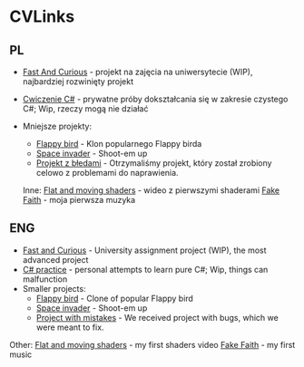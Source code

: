 # CVLinks
## PL
* [Fast And Curious](https://github.com/F8nix/FastAndCurious) - projekt na zajęcia na uniwersytecie (WIP), najbardziej rozwinięty projekt
* [Cwiczenie C#](https://github.com/F8nix/TalesOfDemonRealm) - prywatne próby dokształcania się w zakresie czystego C#; Wip, rzeczy mogą nie działać
* Mniejsze projekty:
  * [Flappy bird](https://github.com/F8nix/Unity_lab1) - Klon popularnego Flappy birda
  * [Space invader](https://github.com/F8nix/Unity_Lab4) - Shoot-em up
  * [Projekt z błedami](https://github.com/F8nix/UnityLab6) - Otrzymaliśmy projekt, który został zrobiony celowo z problemami do naprawienia.
 
  Inne:
[Flat and moving shaders](https://drive.google.com/file/d/15rgZfThWCrjWJgHuWMLTqUL4Ra_AOY3C/view?usp=drive_link) - wideo z pierwszymi shaderami
[Fake Faith](https://drive.google.com/file/d/1OUtA0TrjIMWTo9_I_5EikjF1d91lk1Vg/view?usp=drive_link) - moja pierwsza muzyka
  
## ENG
* [Fast and Curious](https://github.com/F8nix/FastAndCurious) - University assignment project (WIP), the most advanced project
* [C# practice](https://github.com/F8nix/TalesOfDemonRealm) - personal attempts to learn pure C#; Wip, things can malfunction
* Smaller projects:
  * [Flappy bird](https://github.com/F8nix/Unity_lab1) - Clone of popular Flappy bird
  * [Space invader](https://github.com/F8nix/Unity_Lab4) - Shoot-em up
  * [Project with mistakes](https://github.com/F8nix/UnityLab6) - We received project with bugs, which we were meant to fix.

 Other:
[Flat and moving shaders](https://drive.google.com/file/d/15rgZfThWCrjWJgHuWMLTqUL4Ra_AOY3C/view?usp=drive_link) - my first shaders video
[Fake Faith](https://drive.google.com/file/d/1OUtA0TrjIMWTo9_I_5EikjF1d91lk1Vg/view?usp=drive_link) -  my first music
